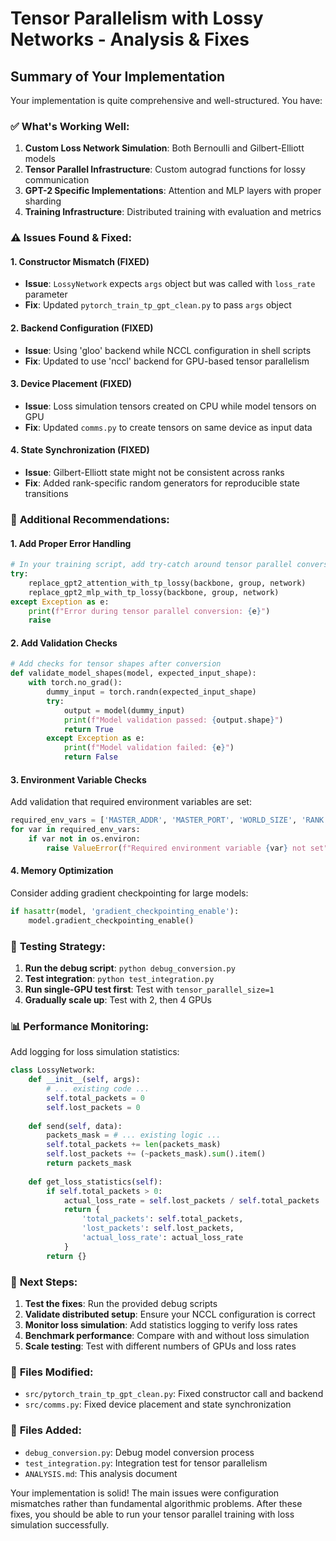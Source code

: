 # Tensor Parallelism with Lossy Networks - Analysis & Fixes

## Summary of Your Implementation

Your implementation is quite comprehensive and well-structured. You have:

### ✅ **What's Working Well:**
1. **Custom Loss Network Simulation**: Both Bernoulli and Gilbert-Elliott models
2. **Tensor Parallel Infrastructure**: Custom autograd functions for lossy communication
3. **GPT-2 Specific Implementations**: Attention and MLP layers with proper sharding
4. **Training Infrastructure**: Distributed training with evaluation and metrics

### ⚠️ **Issues Found & Fixed:**

#### 1. **Constructor Mismatch (FIXED)**
- **Issue**: `LossyNetwork` expects `args` object but was called with `loss_rate` parameter
- **Fix**: Updated `pytorch_train_tp_gpt_clean.py` to pass `args` object

#### 2. **Backend Configuration (FIXED)**  
- **Issue**: Using 'gloo' backend while NCCL configuration in shell scripts
- **Fix**: Updated to use 'nccl' backend for GPU-based tensor parallelism

#### 3. **Device Placement (FIXED)**
- **Issue**: Loss simulation tensors created on CPU while model tensors on GPU
- **Fix**: Updated `comms.py` to create tensors on same device as input data

#### 4. **State Synchronization (FIXED)**
- **Issue**: Gilbert-Elliott state might not be consistent across ranks
- **Fix**: Added rank-specific random generators for reproducible state transitions

### 🔧 **Additional Recommendations:**

#### 1. **Add Proper Error Handling**
```python
# In your training script, add try-catch around tensor parallel conversion
try:
    replace_gpt2_attention_with_tp_lossy(backbone, group, network)
    replace_gpt2_mlp_with_tp_lossy(backbone, group, network)
except Exception as e:
    print(f"Error during tensor parallel conversion: {e}")
    raise
```

#### 2. **Add Validation Checks**
```python
# Add checks for tensor shapes after conversion
def validate_model_shapes(model, expected_input_shape):
    with torch.no_grad():
        dummy_input = torch.randn(expected_input_shape)
        try:
            output = model(dummy_input)
            print(f"Model validation passed: {output.shape}")
            return True
        except Exception as e:
            print(f"Model validation failed: {e}")
            return False
```

#### 3. **Environment Variable Checks**
Add validation that required environment variables are set:
```python
required_env_vars = ['MASTER_ADDR', 'MASTER_PORT', 'WORLD_SIZE', 'RANK']
for var in required_env_vars:
    if var not in os.environ:
        raise ValueError(f"Required environment variable {var} not set")
```

#### 4. **Memory Optimization**
Consider adding gradient checkpointing for large models:
```python
if hasattr(model, 'gradient_checkpointing_enable'):
    model.gradient_checkpointing_enable()
```

### 🧪 **Testing Strategy:**

1. **Run the debug script**: `python debug_conversion.py`
2. **Test integration**: `python test_integration.py` 
3. **Run single-GPU test first**: Test with `tensor_parallel_size=1`
4. **Gradually scale up**: Test with 2, then 4 GPUs

### 📊 **Performance Monitoring:**

Add logging for loss simulation statistics:
```python
class LossyNetwork:
    def __init__(self, args):
        # ... existing code ...
        self.total_packets = 0
        self.lost_packets = 0
    
    def send(self, data):
        packets_mask = # ... existing logic ...
        self.total_packets += len(packets_mask)
        self.lost_packets += (~packets_mask).sum().item()
        return packets_mask
    
    def get_loss_statistics(self):
        if self.total_packets > 0:
            actual_loss_rate = self.lost_packets / self.total_packets
            return {
                'total_packets': self.total_packets,
                'lost_packets': self.lost_packets,
                'actual_loss_rate': actual_loss_rate
            }
        return {}
```

### 🚀 **Next Steps:**

1. **Test the fixes**: Run the provided debug scripts
2. **Validate distributed setup**: Ensure your NCCL configuration is correct
3. **Monitor loss simulation**: Add statistics logging to verify loss rates
4. **Benchmark performance**: Compare with and without loss simulation
5. **Scale testing**: Test with different numbers of GPUs and loss rates

### 📝 **Files Modified:**
- `src/pytorch_train_tp_gpt_clean.py`: Fixed constructor call and backend
- `src/comms.py`: Fixed device placement and state synchronization

### 📁 **Files Added:**
- `debug_conversion.py`: Debug model conversion process
- `test_integration.py`: Integration test for tensor parallelism
- `ANALYSIS.md`: This analysis document

Your implementation is solid! The main issues were configuration mismatches rather than fundamental algorithmic problems. After these fixes, you should be able to run your tensor parallel training with loss simulation successfully.

